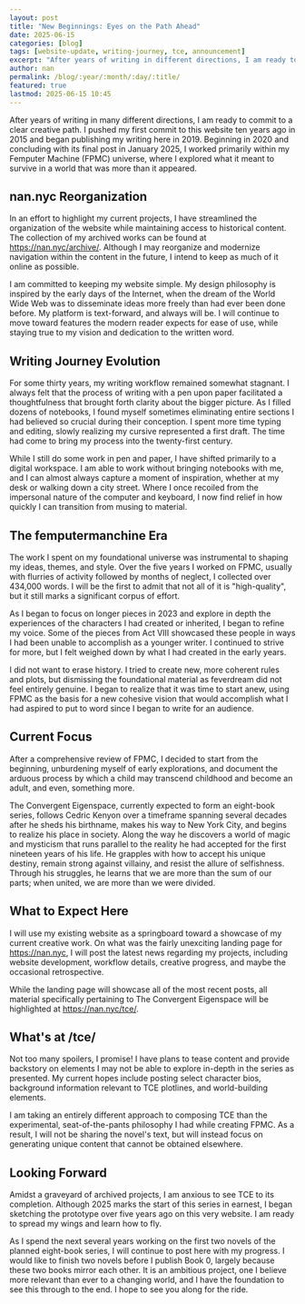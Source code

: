 ```yaml
---
layout: post
title: "New Beginnings: Eyes on the Path Ahead"
date: 2025-06-15
categories: [blog]
tags: [website-update, writing-journey, tce, announcement]
excerpt: "After years of writing in different directions, I am ready to commit to a clear creative path and have reorganized this site to reflect that focus."
author: nan
permalink: /blog/:year/:month/:day/:title/
featured: true
lastmod: 2025-06-15 10:45
---
```


After years of writing in many different directions, I am ready to commit to a clear creative path. I pushed my first commit to this website ten years ago in 2015 and began publishing my writing here in 2019. Beginning in 2020 and concluding with its final post in January 2025, I worked primarily within my Femputer Machine (FPMC) universe, where I explored what it meant to survive in a world that was more than it appeared.

## nan.nyc Reorganization

In an effort to highlight my current projects, I have streamlined the organization of the website while maintaining access to historical content. The collection of my archived works can be found at https://nan.nyc/archive/. Although I may reorganize and modernize navigation within the content in the future, I intend to keep as much of it online as possible. 

I am committed to keeping my website simple. My design philosophy is inspired by the early days of the Internet, when the dream of the World Wide Web was to disseminate ideas more freely than had ever been done before. My platform is text-forward, and always will be. I will continue to move toward features the modern reader expects for ease of use, while staying true to my vision and dedication to the written word.

## Writing Journey Evolution

For some thirty years, my writing workflow remained somewhat stagnant. I always felt that the process of writing with a pen upon paper facilitated a thoughtfulness that brought forth clarity about the bigger picture. As I filled dozens of notebooks, I found myself sometimes eliminating entire sections I had believed so crucial during their conception. I spent more time typing and editing, slowly realizing my cursive represented a first draft. The time had come to bring my process into the twenty-first century.

While I still do some work in pen and paper, I have shifted primarily to a digital workspace. I am able to work without bringing notebooks with me, and I can almost always capture a moment of inspiration, whether at my desk or walking down a city street. Where I once recoiled from the impersonal nature of the computer and keyboard, I now find relief in how quickly I can transition from musing to material.

## The femputermanchine Era

The work I spent on my foundational universe was instrumental to shaping my ideas, themes, and style. Over the five years I worked on FPMC, usually with flurries of activity followed by months of neglect, I collected over 434,000 words. I will be the first to admit that not all of it is "high-quality", but it still marks a significant corpus of effort. 

As I began to focus on longer pieces in 2023 and explore in depth the experiences of the characters I had created or inherited, I began to refine my voice. Some of the pieces from Act VIII showcased these people in ways I had been unable to accomplish as a younger writer. I continued to strive for more, but I felt weighed down by what I had created in the early years. 

I did not want to erase history. I tried to create new, more coherent rules and plots, but dismissing the foundational material as feverdream did not feel entirely genuine. I began to realize that it was time to start anew, using FPMC as the basis for a new cohesive vision that would accomplish what I had aspired to put to word since I began to write for an audience.

## Current Focus

After a comprehensive review of FPMC, I decided to start from the beginning, unburdening myself of early explorations, and document the arduous process by which a child may transcend childhood and become an adult, and even, something more. 

The Convergent Eigenspace, currently expected to form an eight-book series, follows Cedric Kenyon over a timeframe spanning several decades after he sheds his birthname, makes his way to New York City, and begins to realize his place in society. Along the way he discovers a world of magic and mysticism that runs parallel to the reality he had accepted for the first nineteen years of his life. He grapples with how to accept his unique destiny, remain strong against villainy, and resist the allure of selfishness. Through his struggles, he learns that we are more than the sum of our parts; when united, we are more than we were divided.

## What to Expect Here

I will use my existing website as a springboard toward a showcase of my current creative work. On what was the fairly unexciting landing page for https://nan.nyc, I will post the latest news regarding my projects, including website development, workflow details, creative progress, and maybe the occasional retrospective. 

While the landing page will showcase all of the most recent posts, all material specifically pertaining to The Convergent Eigenspace will be highlighted at https://nan.nyc/tce/. 

## What's at /tce/

Not too many spoilers, I promise! I have plans to tease content and provide backstory on elements I may not be able to explore in-depth in the series as presented. My current hopes include posting select character bios, background information relevant to TCE plotlines, and world-building elements. 

I am taking an entirely different approach to composing TCE than the experimental, seat-of-the-pants philosophy I had while creating FPMC. As a result, I will not be sharing the novel's text, but will instead focus on generating unique content that cannot be obtained elsewhere. 

## Looking Forward

Amidst a graveyard of archived projects, I am anxious to see TCE to its completion. Although 2025 marks the start of this series in earnest, I began sketching the prototype over five years ago on this very website. I am ready to spread my wings and learn how to fly. 

As I spend the next several years working on the first two novels of the planned eight-book series, I will continue to post here with my progress. I would like to finish two novels before I publish Book 0, largely because these two books mirror each other. It is an ambitious project, one I believe more relevant than ever to a changing world, and I have the foundation to see this through to the end. I hope to see you along for the ride.